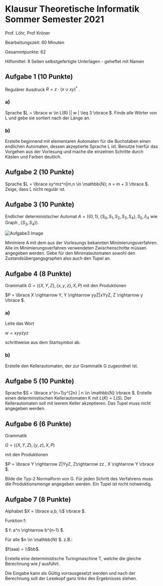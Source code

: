 # Klausur Theoretische Informatik Sommer Semester 2021


Prof. Löhr, Prof Kröner

Bearbeitungszeit: 60 Minuten

Gesammtpunkte: 62

Hilfsmittel: 8 Seiten selbstgefertigte Unterlagen - geheftet mit Namen

## Aufgabe 1 (10 Punkte)

Regulärer Ausdruck $R = z\cdot ( x \cup xy)^*$ . 

### a)

Sprache $L = \lbrace w \in L(R) || w | \leq 3 \rbrace $. Finde alle Wörter von L und gebe sie sortiert nach der Länge an. 

### b)

Erstelle beginnend mit elementaren Automaten für die Buchstaben einen endlichen Automaten, dessen akzeptierte Sprache L ist. Benutze hierfür das Vorgehen aus der Vorlesung und mache die einzelnen Schritte durch Kästen und Farben deutlich.

## Aufgabe 2 (10 Punkte)

Sprache $L = \lbrace xy^mz^n|m,n \in \mathbb{N}; n = m + 3 \rbrace $. Zeige, dass L nicht regulär ist.

## Aufgabe 3 (10 Punkte)


Endlicher deterministscher Automat $A = (\lbrace 0,1\rbrace, \lbrace S_0, S_1,S_2,S_3,S_4 \rbrace , S_0, \delta_A \text{ wie Graph }, \lbrace S_3,S_4 \rbrace)$.


![Aufgabe3 Image](Images/SoSe21_Aufgabe3.png)

Minimiere A mit dem aus der Vorlesungs bekannten Minimierungsverfahren. Alle im Minimierungsverfahren verwendeten Zwischenschritte müssen angegeben werden. Gebe für den Minimalautomaten sowohl den Zustandsübergangsgraphen also auch den Tupel an. 

## Aufgabe 4 (8 Punkte)

Grammatik $G = (\lbrace X, Y,Z \rbrace, \lbrace x,y,z \rbrace, X, P)$ mit den Produktionen 

$P = \lbrace X \rightarrow Y, Y \rightarrow yyZ|xYyZ, Z \rightarrow y \rbrace $.

### a)

Leite das Wort 

$w = xyyzyz$


schrittweise aus dem Startsymbol ab. 

### b)

Erstelle den Kellerautomaten, der zur Grammatik G zugeordnet ist.

## Aufgabe 5 (10 Punkte)

Sprache $S = \lbrace x^{n+1}y^{2n} | n \in \mathbb{N} \rbrace $. Erstelle einen deterministischen Kellerautomaten K mit $L(K) = L(S)$. Der Kellerautomaten soll mit leerem Keller akzeptieren. Das Tupel muss nicht angegeben werden.

## Aufgabe 6 (6 Punkte)

Grammatik 


$G = (\lbrace X,Y,Z \rbrace, \lbrace y,z \rbrace ,X, P )$


mit den Produktionen 

$P = \lbrace Y \rightarrow Z|YyZ, Z\rightarrow zz , X \rightarrow Y \rbrace $.

Bilde die Typ-2 Normalform von G. Für jeden Schritt des Verfahrens muss die Produktionsmenge angegeben werden. Ein Tupel ist nicht notwendig.

## Aufgabe 7 (8 Punkte)


Alphabet $X = \lbrace a,b, \\$ \rbrace $.


Funktion f:


$ f: a^n \rightarrow  b^{n-1} $.



Für alle $n \in \mathbb{N} $. z.B.: 


$f(aaa) = \\$bb$.


Erstelle eine deterministische Turingmaschine T, welche die gleiche Berechnung wie $f$ ausführt. 

Die Eingabe kann als Gültig vorrausgesetzt werden und nach der Berechnung soll der Lesekopf ganz links des Ergebnisses stehen.
